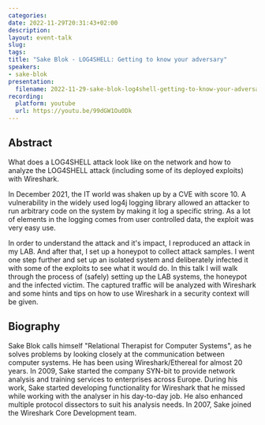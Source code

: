 ```yaml
---
categories:
date: 2022-11-29T20:31:43+02:00
description:
layout: event-talk
slug:
tags:
title: "Sake Blok - LOG4SHELL: Getting to know your adversary"
speakers:
- sake-blok
presentation:
  filename: 2022-11-29-sake-blok-log4shell-getting-to-know-your-adversary.pdf
recording:
  platform: youtube
  url: https://youtu.be/99dGW1Ou0Dk
---
```


## Abstract

What does a LOG4SHELL attack look like on the network and how to analyze the LOG4SHELL attack (including some of its deployed exploits) with Wireshark.

In December 2021, the IT world was shaken up by a CVE with score 10. A vulnerability in the widely used log4j logging library allowed an attacker to run arbitrary code on the system by making it log a specific string. As a lot of elements in the logging comes from user controlled data, the exploit was very easy use.

In order to understand the attack and it's impact, I reproduced an attack in my LAB. And after that, I set up a honeypot to collect attack samples. I went one step further and set up an isolated system and deliberately infected it with some of the exploits to see what it would do. In this talk I will walk through the process of (safely) setting up the LAB systems, the honeypot and the infected victim. The captured traffic will be analyzed with Wireshark and some hints and tips on how to use Wireshark in a security context will be given.

## Biography

Sake Blok calls himself "Relational Therapist for Computer Systems", as he solves problems by looking closely at the communication between computer systems. He has been using Wireshark/Ethereal for almost 20 years. In 2009, Sake started the company SYN-bit to provide network analysis and training services to enterprises across Europe. During his work, Sake started developing functionality for Wireshark that he missed while working with the analyser in his day-to-day job. He also enhanced multiple protocol dissectors to suit his analysis needs. In 2007, Sake joined the Wireshark Core Development team.